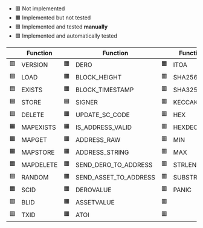 - 🟥 Not implemented
- 🟧 Implemented but not tested
- 🟦 Implemented and tested **manually**
- 🟩 Implemented and automatically tested

|    | Function  |    | Function              |    | Function  |
|--- |-----------|--- |-----------------------|----|-----------|
| 🟥 | VERSION   | 🟧 | DERO                  | 🟧 | ITOA      | 
| 🟦 | LOAD      | 🟧 | BLOCK_HEIGHT          | 🟥 | SHA256    | 
| 🟦 | EXISTS    | 🟧 | BLOCK_TIMESTAMP       | 🟥 | SHA3256   | 
| 🟦 | STORE     | 🟦 | SIGNER                | 🟥 | KECCAK256 | 
| 🟦 | DELETE    | 🟧 | UPDATE_SC_CODE        | 🟥 | HEX       | 
| 🟧 | MAPEXISTS | 🟧 | IS_ADDRESS_VALID      | 🟥 | HEXDECODE | 
| 🟧 | MAPGET    | 🟧 | ADDRESS_RAW           | 🟥 | MIN       | 
| 🟧 | MAPSTORE  | 🟧 | ADDRESS_STRING        | 🟥 | MAX       | 
| 🟧 | MAPDELETE | 🟧 | SEND_DERO_TO_ADDRESS  | 🟥 | STRLEN    | 
| 🟦 | RANDOM    | 🟧 | SEND_ASSET_TO_ADDRESS | 🟥 | SUBSTR    | 
| 🟧 | SCID      | 🟧 | DEROVALUE             | 🟥 | PANIC     | 
| 🟥 | BLID      | 🟧 | ASSETVALUE            | 🟥 |           | 
| 🟥 | TXID      | 🟧 | ATOI                  | 🟥 |           | 
